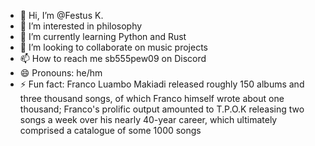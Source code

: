 - 👋 Hi, I’m @Festus K.
- 👀 I’m interested in philosophy
- 🌱 I’m currently learning Python and Rust
- 💞️ I’m looking to collaborate on music projects
- 📫 How to reach me sb555pew09 on Discord
- 😄 Pronouns: he/hm
- ⚡ Fun fact: Franco Luambo Makiadi released roughly 150 albums and three thousand songs, of which Franco himself wrote about one thousand; Franco's prolific output amounted to T.P.O.K releasing two songs a week over his nearly 40-year career, which ultimately comprised a catalogue of some 1000 songs

<!---
kongole/kongole is a ✨ special ✨ repository because its `README.md` (this file) appears on your GitHub profile.
You can click the Preview link to take a look at your changes.
--->
